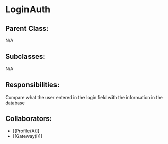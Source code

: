# LoginAuth

## Parent Class:
N/A

## Subclasses:
N/A

## Responsibilities:
Compare what the user entered in the login field with the information in the database
## Collaborators:
- [[Profile(A)]]
- [[Gateway(I)]]
